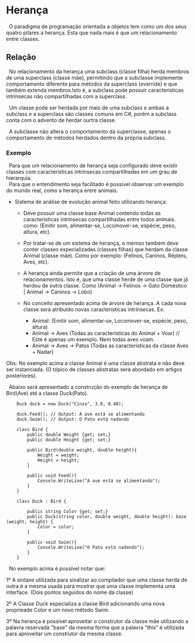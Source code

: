 # Herança

&nbsp; O paradigma de programação orientada a objetos tem como um dos seus quatro pilares a herança. Esta que nada mais é que um relacionamento entre classes. 

## Relação

&nbsp; No relacionamento da herança uma subclass (classe filha) herda membros de uma superclass (classe mãe), permitindo que a subclasse implemente comportamento diferente para métodos da superclass (override) e que também extenda membros.Isto é, a subclass pode possuir características intrínsecas não compartilhadas com a superclass.

&nbsp; Um classe pode ser herdada por mais de uma subclass e ambas a subclass e a superclass são classes comuns em C#, porém a subclass conta com o advento de herdar ourtra classe.

&nbsp; A subclasse não altera o comportamento da superclasse, apenas o comportamento de métodos herdados dentro da própria subclass.

### Exemplo

&nbsp; Para que um relacionamento de herança seja configurado deve existir classes com características intrínsecas compartilhadas em um grau de hierarquia.<br>
&nbsp; Para que o entendimento seja facilitado é possível observar um exemplo do mundo real, como a herança entre animais. 

- Sistema de análise de evolução animal feito utilizando herança.

    - Deve possuir uma classe base Animal contendo todas as características intrínsecas compartilhadas entre todos animais. como: (Emitir som, alimentar-se, Locomover-se, espécie, peso, altura, etc).

    - Por tratar-se de um sistema de herança, o memso também deve conter classes especializadas (classes filhas) que herdam da classe Animal (classe mãe). Como por exemplo: (Felinos, Caninos, Répteis, Aves, etc).

    - A herança ainda permite que a criação de uma árvore de relacionamentos. Isto é, que uma classe herde de uma classe que já herdou de outra classe. Como (Animal -> Felinos -> Gato Doméstico | Animal -> Caninos -> Lobo)

    - No conceito apresentado acima de árvore de herança. A cada nova classe será atribuído novas características intrínsecas. Ex:
        * Animal:  (Emitir som, alimentar-se, Locomover-se, espécie, peso, altura)
        * Animal -> Aves (Todas as características do Animal + Voar) // Este é apenas um exemplo. Nem todas aves voam.
        * Animal -> Aves -> Patos (Todas as características da classe Aves + Nadar)

Obs: No exemplo acima a classe Animal é uma classe abstrata e não deve ser instanciada. (O tópico de classes abstratas será abordado em artigos posteriores).

&nbsp; Abaixo será apresentado a construção do exemplo de herança de Bird(Ave) até a classe Duck(Pato).

```
    Duck duck = new Duck("Cinza", 3.0, 0.40);

    duck.Feed(); // Output: A ave está se alimentando
    duck.Swim(); // Output: O Pato está nadando

    class Bird {
        public double Weight {get; set;}
        public double Height {get; set;}

        public Bird(double weight, double height){
            Weight = weight;
            Height = height;
        }

        public void Feed(){
            Console.WriteLine("A ave está se alimentando");
        } 
    }

    class Duck : Bird {

        public string Color {get; set;}
        public Duck(string color, double weight, double height): base (weight, height) {
            Color = color;
        }

        public void Swim(){
            Console.WriteLine("O Pato está nadando");
        }
    }
```

&nbsp; No exemplo acima é possível notar que:

1º A sintaxe utilizada para sinalizar ao compilador que uma classe herda de outra é a mesma usada para mostrar que uma classe implementa uma interface. (Dois pontos seguidos do nome da classe)

2º A Classe Duck especializa a classe Bird adicionando uma nova proprieade Color e um novo método Swim.

3º Na herança é possível aproveitar o construtor da classe mãe utilizando a palavra reservada "base" da mesma forma que a palavra "this" é utilizada para aproveitar um construtor da mesma classe.